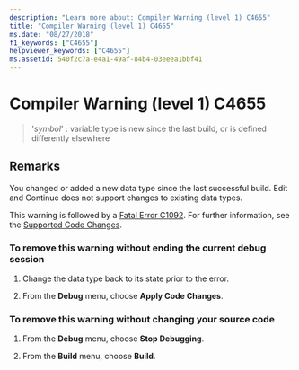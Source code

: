```yaml
---
description: "Learn more about: Compiler Warning (level 1) C4655"
title: "Compiler Warning (level 1) C4655"
ms.date: "08/27/2018"
f1_keywords: ["C4655"]
helpviewer_keywords: ["C4655"]
ms.assetid: 540f2c7a-e4a1-49af-84b4-03eeea1bbf41
---
```

# Compiler Warning (level 1) C4655

> '*symbol*' : variable type is new since the last build, or is defined differently elsewhere

## Remarks

You changed or added a new data type since the last successful build. Edit and Continue does not support changes to existing data types.

This warning is followed by a [Fatal Error C1092](../../error-messages/compiler-errors-1/fatal-error-c1092.md). For further information, see the [Supported Code Changes](/visualstudio/debugger/supported-code-changes-cpp).

### To remove this warning without ending the current debug session

1. Change the data type back to its state prior to the error.

2. From the **Debug** menu, choose **Apply Code Changes**.

### To remove this warning without changing your source code

1. From the **Debug** menu, choose **Stop Debugging**.

2. From the **Build** menu, choose **Build**.
